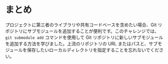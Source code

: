 # まとめ

プロジェクトに第三者のライブラリや共有コードベースを含めたい場合、Git リポジトリにサブモジュールを追加することが便利です。このチャレンジでは、`git submodule add` コマンドを使用して Git リポジトリに新しいサブモジュールを追加する方法を学びました。上流のリポジトリの URL またはパスと、サブモジュールを保存したいローカルディレクトリを指定することを忘れないでください。
